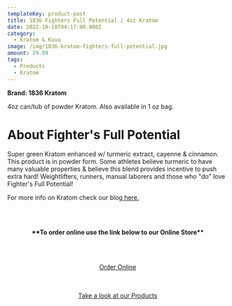 ```yaml
---
templateKey: product-post
title: 1836 Fighters Full Potential | 4oz Kratom
date: 2022-10-10T04:17:00.000Z
category:
  - Kratom & Kava
image: /img/1836-kratom-fighters-full-potential.jpg
amount: 29.99
tags:
  - Products
  - Kratom
---
```

 **Brand: 1836 Kratom**

4oz can/tub of powder Kratom.   Also available in 1 oz bag. 

# About Fighter's Full Potential

Super green Kratom enhanced w/ turmeric extract, cayenne & cinnamon. This product is in powder form. Some athletes believe turmeric to have many valuable properties & believe this blend provides incentive to push extra hard! Weightlifters, runners, manual laborers and those who "do" love Fighter's Full Potential!

For more info on Kratom check our blog[ here.](https://capitalamericanshaman.com/blog/kratom/)

<br><br>

<Center>

**\*\*To order online use the link below to our Online Store\*\***

<br><br>

<Center><a class="link-view-more-products" target="_blank" href="https://capitalcbd.shop/product/1836-fighters-full-potential-4oz-kratom/">Order Online</a></

<br><br><br>

<Center><a class="link-view-more-products" target="_blank" href="https://capitalamericanshaman.com/products">Take a look at our Products</a></Center>

<br><br>